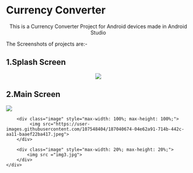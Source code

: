 # Currency Converter
<p style="text-align:center">This is a Currency Converter Project for Android devices made in Android Studio</p>
<p>The Screenshots of projects are:-</p>
<h2>1.Splash Screen</h2>
<p align="center">
<img src="https://user-images.githubusercontent.com/107548404/187040480-19af906f-90da-40ee-81d9-e02c2979a941.jpeg">
</p>
<h2>2.Main Screen</h2>


<style>
.image {
display: inline-block;
}

</style>

</head>

<body>
   <div id="banner" style="overflow: hidden; display: inline-block;">
        <div class="image" style="max-width: 20%; max-height: 20%;">
           

<img src="https://user-images.githubusercontent.com/107548404/187040601-04406800-e6ab-47b8-9ebc-36413a2bfeac.jpeg">
        </div>

        <div class="image" style="max-width: 100%; max-height: 100%;">
             <img src="https://user-images.githubusercontent.com/107548404/187040674-04e62a91-714b-442c-aa11-baaef22ba417.jpeg">
        </div>

        <div class="image" style="max-width: 20%; max-height: 20%;">
            <img src ="img3.jpg">
        </div>
    </div>







